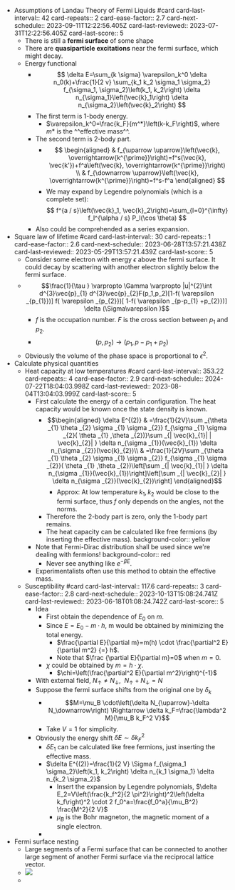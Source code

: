 - Assumptions of Landau Theory of Fermi Liquids #card
  card-last-interval:: 42
  card-repeats:: 2
  card-ease-factor:: 2.7
  card-next-schedule:: 2023-09-11T12:22:56.405Z
  card-last-reviewed:: 2023-07-31T12:22:56.405Z
  card-last-score:: 5
	- There is still a **fermi surface** of some shape
	- There are **quasiparticle excitations** near the fermi surface, which might decay.
	- Energy functional
		- $$
		  \delta E=\sum_{k \sigma} \varepsilon_k^0 \delta n_0(k)+\frac{1}{2 v} \sum_{k_1 k_2 \sigma_1 \sigma_2} f_{\sigma_1, \sigma_2}\left(k_1, k_2\right) \delta n_{\sigma_1}\left(\vec{k}_1\right) \delta n_{\sigma_2}\left(\vec{k}_2\right)
		  $$
		- The first term is 1-body energy.
			- $\varepsilon_k^0=\frac{k_F}{m^*}\left(k-k_F\right)$, where $m*$ is the ^^effective mass^^.
		- The second term is 2-body part.
			- $$
			  \begin{aligned}
			  & f_{\uparrow \uparrow}\left(\vec{k}, \overrightarrow{k^{\prime}}\right)=f^s(\vec{k}, \vec{k'})+f^a\left(\vec{k}, \overrightarrow{k^{\prime}}\right) \\
			  & f_{\downarrow \uparrow}\left(\vec{k}, \overrightarrow{k^{\prime}}\right)=f^s-f^a
			  \end{aligned}
			  $$
			- We may expand by Legendre polynomials (which is a complete set):
			  $$
			  f^{a / s}\left(\vec{k}_1, \vec{k}_2\right)=\sum_{l=0}^{\infty} f_l^{\alpha / s} P_l(\cos \theta)
			  $$
		- Also could be comprehended as a series expansion.
- Square law of lifetime #card
  card-last-interval:: 30
  card-repeats:: 1
  card-ease-factor:: 2.6
  card-next-schedule:: 2023-06-28T13:57:21.438Z
  card-last-reviewed:: 2023-05-29T13:57:21.439Z
  card-last-score:: 5
	- Consider some electron with energy $\epsilon$ above the fermi surface. 
	  It could decay by scattering with another electron slightly below the fermi surface.
	- $$\frac{1}{\tau } \varpropto \Gamma \varpropto |u|^{2}\int d^{3}\vec{p}_{1} d^{3}\vec{p}_{2}F(p_1,p_2)[1-f( \varepsilon _{p_{1}})] f( \varepsilon _{p_{2}})[ 1-f( \varepsilon _{p-p_{1} +p_{2}})] \delta (\Sigma\varepsilon )$$
		- $f$ is the occupation number. $F$ is the cross section between $p_1$ and $p_2$.
		- $$(p,p_2) \to (p_1,p-p_1+p_2)$$
	- Obviously the volume of the phase space is proportional to $\epsilon^2$.
- Calculate physical quantities
	- Heat capacity at low temperatures #card
	  card-last-interval:: 353.22
	  card-repeats:: 4
	  card-ease-factor:: 2.9
	  card-next-schedule:: 2024-07-22T18:04:03.998Z
	  card-last-reviewed:: 2023-08-04T13:04:03.999Z
	  card-last-score:: 5
		- First calculate the energy of a certain configuration. The heat capacity would be known once the state density is known.
			- $$\begin{aligned}
			  \delta E^{(2)} & =\frac{1}{2V}\sum _{\theta _{1} \theta _{2} \sigma _{1} \sigma _{2}} f_{\sigma _{1} \sigma _{2}( \theta _{1} ,\theta _{2})}\sum _{| \vec{k}_{1}| | \vec{k}_{2}| } \delta n_{\sigma _{1}}(\vec{k}_{1}) \delta n_{\sigma _{2}}(\vec{k}_{2})\\
			   & =\frac{1}{2V}\sum _{\theta _{1} \theta _{2} \sigma _{1} \sigma _{2}} f_{\sigma _{1} \sigma _{2}}( \theta _{1} ,\theta _{2})\left[\sum _{| \vec{k}_{1}| } \delta n_{\sigma _{1}}(\vec{k}_{1})\right]\left[\sum _{| \vec{k}_{2}| } \delta n_{\sigma _{2}}(\vec{k}_{2})\right]
			  \end{aligned}$$
				- Approx: At low temperature $k_1,k_2$ would be close to the fermi surface, thus $f$ only depends on the angles, not the norms.
			- Therefore the 2-body part is zero, only the 1-body part remains.
			- The heat capacity can be calculated like free fermions (by inserting the effective mass).
			  background-color:: yellow
		- Note that Fermi-Dirac distribution shall be used since we're dealing with fermions!
		  background-color:: red
			- Never see anything like $e^{-\beta E}$.
		- Experimentalists often use this method to obtain the effective mass.
	- Susceptibility #card
	  card-last-interval:: 117.6
	  card-repeats:: 3
	  card-ease-factor:: 2.8
	  card-next-schedule:: 2023-10-13T15:08:24.741Z
	  card-last-reviewed:: 2023-06-18T01:08:24.742Z
	  card-last-score:: 5
		- Idea
			- First obtain the dependence of $E_0$ on $m$.
			- Since $E=E_0-m\cdot h$, m would be obtained by minimizing the total energy.
				- $\frac{\partial E}{\partial m}=m(h) \cdot \frac{\partial^2 E}{\partial m^2} {=} h$.
				- Note that $\frac {\partial E}{\partial m}=0$ when $m=0$.
			- $\chi$ could be obtained by $m=h\cdot \chi$.
				- $\chi=\left(\frac{\partial^2 E}{\partial m^2}\right)^{-1}$
		- With external field, $N_{\uparrow } \neq N_{\downarrow } ,\ \ N_{\uparrow } +N_{\downarrow } =N$
		- Suppose the fermi surface shifts from the original one by $\delta_k$
			- $$M=\mu_B \cdot\left(\delta N_{\uparrow}-\delta N_\downarrow\right) \Rightarrow \delta k_F=\frac{\lambda^2 M}{\mu_B k_F^2 V}$$
			- Take $V=1$ for simplicity.
		- Obviously the energy shift $\delta E \sim \delta k_F^2$
			- $\delta E_1$ can be calculated like free fermions, just inserting the effective mass.
			- $\delta E^{(2)}=\frac{1}{2 V} \Sigma f_{\sigma_1 \sigma_2}\left(k_1, k_2\right) \delta n_{k_1 \sigma_1} \delta n_{k_2 \sigma_2}$
				- Insert the expansion by Legendre polynomials, $\delta E_2=V\left(\frac{k_f^2}{2 \pi^2}\right)^2\left(\delta k_f\right)^2 \cdot 2 f_0^a=\frac{f_0^a}{\mu_B^2} \frac{M^2}{2 V}$
				- $\mu_B$ is the Bohr magneton, the magnetic moment of a single electron.
			-
- Fermi surface nesting
	- Large segments of a Fermi surface that can be connected to another large segment of another Fermi surface via the reciprocal lattice vector.
	- ![](https://pica.zhimg.com/80/v2-3f777e9aeff5c939327564d80d4b7b4b_720w.webp?source=1940ef5c)
	-